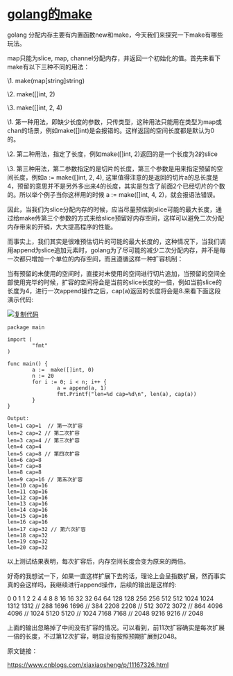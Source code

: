 # [golang的make](https://www.cnblogs.com/xiaxiaosheng/p/11167326.html)

golang 分配内存主要有内置函数new和make，今天我们来探究一下make有哪些玩法。

map只能为slice, map, channel分配内存，并返回一个初始化的值。首先来看下make有以下三种不同的用法：

\1. make(map[string]string)

\2. make([]int, 2)

\3. make([]int, 2, 4)

 

\1. 第一种用法，即缺少长度的参数，只传类型，这种用法只能用在类型为map或chan的场景，例如make([]int)是会报错的。这样返回的空间长度都是默认为0的。

\2. 第二种用法，指定了长度，例如make([]int, 2)返回的是一个长度为2的slice

\3. 第三种用法，第二参数指定的是切片的长度，第三个参数是用来指定预留的空间长度，例如a := make([]int, 2, 4), 这里值得注意的是返回的切片a的总长度是4，预留的意思并不是另外多出来4的长度，其实是包含了前面2个已经切片的个数的。所以举个例子当你这样用的时候 a := make([]int, 4, 2)，就会报语法错误。

因此，当我们为slice分配内存的时候，应当尽量预估到slice可能的最大长度，通过给make传第三个参数的方式来给slice预留好内存空间，这样可以避免二次分配内存带来的开销，大大提高程序的性能。

而事实上，我们其实是很难预估切片的可能的最大长度的，这种情况下，当我们调用append为slice追加元素时，golang为了尽可能的减少二次分配内存，并不是每一次都只增加一个单位的内存空间，而且遵循这样一种扩容机制：

当有预留的未使用的空间时，直接对未使用的空间进行切片追加，当预留的空间全部使用完毕的时候，扩容的空间将会是当前的slice长度的一倍，例如当前slice的长度为4，进行一次append操作之后，cap(a)返回的长度将会是8.来看下面这段演示代码:

[![复制代码](https://common.cnblogs.com/images/copycode.gif)](javascript:void(0);)

```
package main

import (
        "fmt"
)

func main() {
        a :=  make([]int, 0)
        n := 20
        for i := 0; i < n; i++ {
                a = append(a, 1)
                fmt.Printf("len=%d cap=%d\n", len(a), cap(a))
        }
}

Output:
len=1 cap=1  // 第一次扩容
len=2 cap=2 // 第二次扩容
len=3 cap=4 // 第三次扩容
len=4 cap=4
len=5 cap=8 // 第四次扩容
len=6 cap=8
len=7 cap=8
len=8 cap=8
len=9 cap=16 // 第五次扩容
len=10 cap=16
len=11 cap=16
len=12 cap=16
len=13 cap=16
len=14 cap=16
len=15 cap=16
len=16 cap=16
len=17 cap=32 // 第六次扩容
len=18 cap=32
len=19 cap=32
len=20 cap=32
```

 

以上测试结果表明，每次扩容后，内存空间长度会变为原来的两倍。

好奇的我想试一下，如果一直这样扩展下去的话，理论上会呈指数扩展，然而事实真的会这样吗，我继续进行append操作，后续的输出是这样的:

0 0
1 1
2 2
4 4
8 8
16 16
32 32
64 64
128 128
256 256
512 512
1024 1024
1312 1312  // 288
1696 1696  // 384
2208 2208  // 512
3072 3072  // 864
4096 4096  // 1024
5120 5120  // 1024
7168 7168  // 2048
9216 9216  // 2048

上面的输出忽略掉了中间没有扩容的情况。可以看到，前11次扩容确实是每次扩展一倍的长度，不过第12次扩容，明显没有按照预期扩展到2048。



原文链接：

https://www.cnblogs.com/xiaxiaosheng/p/11167326.html